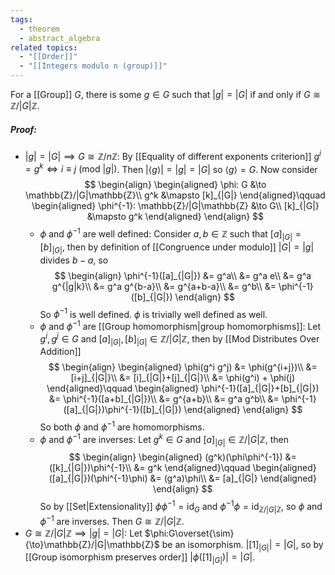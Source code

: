 ```yaml
---
tags:
  - theorem
  - abstract_algebra
related topics:
  - "[[Order]]"
  - "[[Integers modulo n (group)]]"
---
```

For a [[Group]] $G$, there is some $g\in G$ such that $|g| = |G|$ if and only if $G \cong \mathbb{Z}/|G|\mathbb{Z}$.
##### Proof:
- $|g|=|G| \implies G\cong \mathbb{Z}/n\mathbb{Z}$:
	By [[Equality of different exponents criterion]] $g^i=g^k \iff i \equiv j\ (\text{mod }|g|)$. Then $|\langle g\rangle|=|g|=|G|$ so $\langle g\rangle=G$. Now consider$$
	\begin{align}
		\begin{aligned}
			\phi: G &\to \mathbb{Z}/|G|\mathbb{Z}\\
			g^k &\mapsto [k]_{|G|}
		\end{aligned}\qquad
		\begin{aligned}
			\phi^{-1}: \mathbb{Z}/|G|\mathbb{Z} &\to G\\
			[k]_{|G|} &\mapsto g^k
		\end{aligned}
	\end{align}
	$$
	- $\phi$ and $\phi^{-1}$ are well defined:
		Consider $a,b\in\mathbb{Z}$ such that $[a]_{|G|}=[b]_{|G|}$, then by definition of [[Congruence under modulo]] $|G|=|g|$ divides $b-a$, so$$
		\begin{align}
			\phi^{-1}([a]_{|G|})
			&= g^a\\
			&= g^a e\\
			&= g^a g^{|g|k}\\
			&= g^a g^{b-a}\\
			&= g^{a+b-a}\\
			&= g^b\\
			&= \phi^{-1}([b]_{|G|})
		\end{align}
		$$
		So $\phi^{-1}$ is well defined. $\phi$ is trivially well defined as well.
	- $\phi$ and $\phi^{-1}$ are [[Group homomorphism|group homomorphisms]]:
		Let $g^i,g^j\in G$ and $[a]_{|G|},[b]_{|G|}\in\mathbb{Z}/|G|\mathbb{Z}$, then by [[Mod Distributes Over Addition]]$$
		\begin{align}
			\begin{aligned}
				\phi(g^i g^j)
				&= \phi(g^{i+j})\\
				&= [i+j]_{|G|}\\
				&= [i]_{|G|}+[j]_{|G|}\\
				&= \phi(g^i) + \phi(j)
			\end{aligned}\qquad
			\begin{aligned}
				\phi^{-1}([a]_{|G|}+[b]_{|G|})
				&= \phi^{-1}([a+b]_{|G|})\\
				&= g^{a+b}\\
				&= g^a g^b\\
				&= \phi^{-1}([a]_{|G|})\phi^{-1}([b]_{|G|})
			\end{aligned}
		\end{align}
		$$
		So both $\phi$ and $\phi^{-1}$ are homomorphisms.
	- $\phi$ and $\phi^{-1}$ are inverses:
		Let $g^{k}\in G$ and $[a]_{|G|}\in\mathbb{Z}/|G|\mathbb{Z}$, then$$
		\begin{align}
			\begin{aligned}
				(g^k)(\phi\phi^{-1})
				&= ([k]_{|G|})\phi^{-1}\\
				&= g^k
			\end{aligned}\qquad
			\begin{aligned}
				([a]_{|G|})(\phi^{-1}\phi)
				&= (g^a)\phi\\
				&= [a]_{|G|}
			\end{aligned}
		\end{align}
		$$So by [[Set|Extensionality]] $\phi\phi^{-1}=\text{id}_G$ and $\phi^{-1}\phi=\text{id}_{\mathbb{Z}/|G|\mathbb{Z}}$, so $\phi$ and $\phi^{-1}$ are inverses.
	Then $G \cong \mathbb{Z}/|G|\mathbb{Z}$.
- $G \cong \mathbb{Z}/|G|\mathbb{Z} \implies |g|=|G|$:
	Let $\phi:G\overset{\sim}{\to}\mathbb{Z}/|G|\mathbb{Z}$ be an isomorphism. $\big|[1]_{|G|}\big|=|G|$, so by [[Group isomorphism preserves order]] $\big|\phi([1]_{|G|})\big|=|G|$.